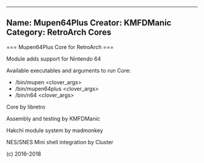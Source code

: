 -----------------------
Name: Mupen64Plus 
Creator: KMFDManic
Category: RetroArch Cores
-----------------------
=== Mupen64Plus Core for RetroArch ===

Module adds support for Nintendo 64

Available executables and arguments to run Core:
- /bin/mupen <rom> <clover_args>
- /bin/mupen64plus <rom> <clover_args>
- /bin/n64 <rom> <clover_args>

Core by libretro

Assembly and testing by KMFDManic

Hakchi module system by madmonkey

NES/SNES Mini shell integration by Cluster

(c) 2016-2018
